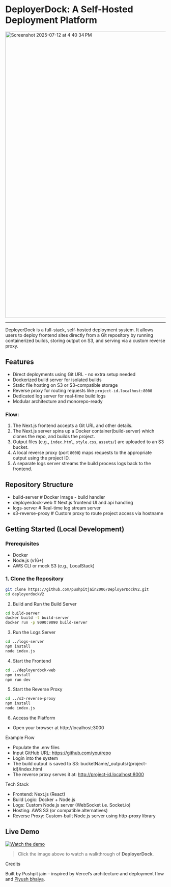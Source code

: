 # DeployerDock: A Self-Hosted Deployment Platform
<img width="1440" height="900" alt="Screenshot 2025-07-12 at 4 40 34 PM" src="https://github.com/user-attachments/assets/d98a37e5-da45-469c-8933-555f0aec2766" />

----------

DeployerDock is a full-stack, self-hosted deployment system. It allows users to deploy frontend sites directly from a Git repository by running containerized builds, storing output on S3, and serving via a custom reverse proxy.

## Features

- Direct deployments using Git URL - no extra setup needed
- Dockerized build server for isolated builds
- Static file hosting on S3 or S3-compatible storage
- Reverse proxy for routing requests like `project-id.localhost:8000`
- Dedicated log server for real-time build logs
- Modular architecture and monorepo-ready
  

### Flow:

1. The Next.js frontend accepts a Git URL and other details.
2. The Next.js server spins up a Docker container(build-server) which clones the repo, and builds the project.
3. Output files (e.g., `index.html`, `style.css`, `assets/`) are uploaded to an S3 bucket.
4. A local reverse proxy (port `8000`) maps requests to the appropriate output using the project ID.
5. A separate logs server streams the build process logs back to the frontend.

## Repository Structure

- build-server         # Docker Image - build handler
- deployerdock-web     # Next.js frontend UI and api handling
- logs-server          # Real-time log stream server
- s3-reverse-proxy     # Custom proxy to route project access via hostname

## Getting Started (Local Development)

### Prerequisites

- Docker
- Node.js (v16+)
- AWS CLI or mock S3 (e.g., LocalStack)

### 1. Clone the Repository

```bash
git clone https://github.com/pushpitjain2006/DeployerDockV2.git
cd deployerdockV2
```

2. Build and Run the Build Server

```bash
cd build-server
docker build -t build-server
docker run -p 9090:9090 build-server
```
3. Run the Logs Server

```bash
cd ../logs-server
npm install
node index.js
```
4. Start the Frontend
```bash
cd ../deployerdock-web
npm install
npm run dev
```
5. Start the Reverse Proxy
```bash
cd ../s3-reverse-proxy
npm install
node index.js
```
6. Access the Platform
- Open your browser at http://localhost:3000

Example Flow
- Populate the .env files
- Input GitHub URL: https://github.com/you/repo
- Login into the system
- The build output is saved to S3: bucketName/_outputs/{project-id}/index.html
- The reverse proxy serves it at: http://project-id.localhost:8000

Tech Stack
- Frontend: Next.js (React)
- Build Logic: Docker + Node.js
- Logs: Custom Node.js server (WebSocket i.e. Socket.io)
- Hosting: AWS S3 (or compatible alternatives)
- Reverse Proxy: Custom-built Node.js server using http-proxy library

## Live Demo

[![Watch the demo](https://img.youtube.com/vi/ltTyHbw4h4Y/0.jpg)](https://www.youtube.com/watch?v=ltTyHbw4h4Y)
> Click the image above to watch a walkthrough of **DeployerDock**.

Credits

Built by Pushpit jain – inspired by Vercel’s architecture and deployment flow and [Piyush bhaiya](https://www.youtube.com/@piyushgargdev).
